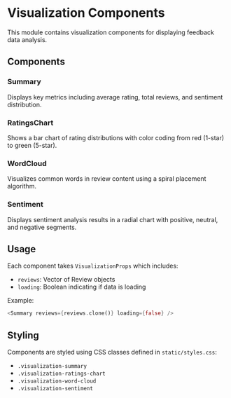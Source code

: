 # Visualization Components

This module contains visualization components for displaying feedback data analysis.

## Components

### Summary
Displays key metrics including average rating, total reviews, and sentiment distribution.

### RatingsChart
Shows a bar chart of rating distributions with color coding from red (1-star) to green (5-star).

### WordCloud
Visualizes common words in review content using a spiral placement algorithm.

### Sentiment
Displays sentiment analysis results in a radial chart with positive, neutral, and negative segments.

## Usage

Each component takes `VisualizationProps` which includes:
- `reviews`: Vector of Review objects
- `loading`: Boolean indicating if data is loading

Example:
```rust
<Summary reviews={reviews.clone()} loading={false} />
```

## Styling

Components are styled using CSS classes defined in `static/styles.css`:
- `.visualization-summary`
- `.visualization-ratings-chart`
- `.visualization-word-cloud`
- `.visualization-sentiment`